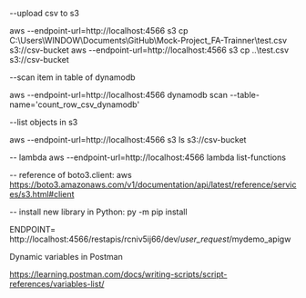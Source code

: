 --upload csv to s3

aws --endpoint-url=http://localhost:4566 s3 cp C:\Users\WINDOW\Documents\GitHub\Mock-Project_FA-Trainner\test.csv  s3://csv-bucket
aws --endpoint-url=http://localhost:4566 s3 cp ..\test.csv  s3://csv-bucket

--scan item in table of dynamodb

aws --endpoint-url=http://localhost:4566 dynamodb scan --table-name='count_row_csv_dynamodb' 

--list objects in s3

aws --endpoint-url=http://localhost:4566 s3 ls s3://csv-bucket

-- lambda
 aws --endpoint-url=http://localhost:4566 lambda list-functions

-- reference of boto3.client:
aws
https://boto3.amazonaws.com/v1/documentation/api/latest/reference/services/s3.html#client

-- install new library in Python: py -m pip install

ENDPOINT= http://localhost:4566/restapis/rcniv5ij66/dev/_user_request_/mydemo_apigw

Dynamic variables in Postman

https://learning.postman.com/docs/writing-scripts/script-references/variables-list/
